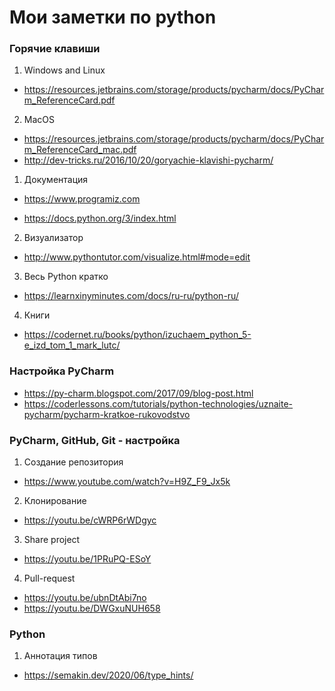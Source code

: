 # Мои заметки по python

### Горячие клавиши

1. Windows and Linux

 - https://resources.jetbrains.com/storage/products/pycharm/docs/PyCharm_ReferenceCard.pdf

2. MacOS

 - https://resources.jetbrains.com/storage/products/pycharm/docs/PyCharm_ReferenceCard_mac.pdf
 - http://dev-tricks.ru/2016/10/20/goryachie-klavishi-pycharm/

1.  Документация

 - https://www.programiz.com

 - https://docs.python.org/3/index.html

2. Визуализатор

 - http://www.pythontutor.com/visualize.html#mode=edit

3. Весь Python кратко

 - https://learnxinyminutes.com/docs/ru-ru/python-ru/

4. Книги

 - https://codernet.ru/books/python/izuchaem_python_5-e_izd_tom_1_mark_lutc/

### Настройка PyCharm

- https://py-charm.blogspot.com/2017/09/blog-post.html
- https://coderlessons.com/tutorials/python-technologies/uznaite-pycharm/pycharm-kratkoe-rukovodstvo

### PyCharm, GitHub, Git - настройка

1. Создание репозитория

 - https://www.youtube.com/watch?v=H9Z_F9_Jx5k

2. Клонирование
- https://youtu.be/cWRP6rWDgyc

3. Share project

 - https://youtu.be/1PRuPQ-ESoY

4. Pull-request
 - https://youtu.be/ubnDtAbi7no
 - https://youtu.be/DWGxuNUH658

 ### Python

 1. Аннотация типов

  - https://semakin.dev/2020/06/type_hints/